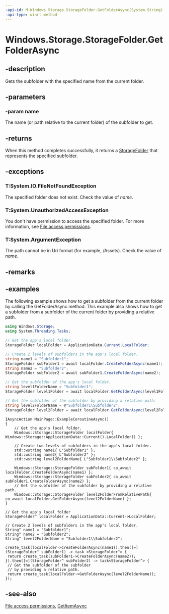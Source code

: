```yaml
---
-api-id: M:Windows.Storage.StorageFolder.GetFolderAsync(System.String)
-api-type: winrt method
---
```


<!-- Method syntax
public Windows.Foundation.IAsyncOperation<Windows.Storage.StorageFolder> GetFolderAsync(System.String name)
-->

# Windows.Storage.StorageFolder.GetFolderAsync

## -description
Gets the subfolder with the specified name from the current folder.

## -parameters
### -param name
The name (or path relative to the current folder) of the subfolder to get.

## -returns
When this method completes successfully, it returns a [StorageFolder](storagefolder.md) that represents the specified subfolder.

## -exceptions
### T:System.IO.FileNotFoundException

The specified folder does not exist. Check the value of *name*.

### T:System.UnauthorizedAccessException

You don't have permission to access the specified folder. For more information, see [File access permissions](/windows/uwp/files/file-access-permissions).

### T:System.ArgumentException

The path cannot be in Uri format (for example, /Assets). Check the value of *name*.

## -remarks

## -examples
The following example shows how to get a subfolder from the current folder by calling the GetFolderAsync method. This example also shows how to get a subfolder from a subfolder of the current folder by providing a relative path.

```csharp
using Windows.Storage;
using System.Threading.Tasks;

// Get the app's local folder.
StorageFolder localFolder = ApplicationData.Current.LocalFolder;

// Create 2 levels of subfolders in the app's local folder.
string name1 = "Subfolder1";
StorageFolder subFolder1 = await localFolder.CreateFolderAsync(name1);
string name2 = "Subfolder2";
StorageFolder subFolder2 = await subFolder1.CreateFolderAsync(name2);

// Get the subfolder of the app's local folder.
string level1FolderName = "Subfolder1";
StorageFolder level1Folder = await localFolder.GetFolderAsync(level1FolderName);

// Get the subfolder of the subfolder by providing a relative path.
string level2FolderName = @"Subfolder1\Subfolder2";
StorageFolder level2Folder = await localFolder.GetFolderAsync(level2FolderName);
```

```cppwinrt
IAsyncAction MainPage::ExampleCoroutineAsync()
{
    // Get the app's local folder.
    Windows::Storage::StorageFolder localFolder{ Windows::Storage::ApplicationData::Current().LocalFolder() };

    // Create two levels of subfolders in the app's local folder.
    std::wstring name1{ L"Subfolder1" };
    std::wstring name2{ L"Subfolder2" };
    std::wstring level2FolderName{ L"Subfolder1\\Subfolder2" };

    Windows::Storage::StorageFolder subFolder1{ co_await localFolder.CreateFolderAsync(name1) };
    Windows::Storage::StorageFolder subFolder2{ co_await subFolder1.CreateFolderAsync(name2) };
    // Get the subfolder of the subfolder by providing a relative path.
    Windows::Storage::StorageFolder level2FolderFromRelativePath{ co_await localFolder.GetFolderAsync(level2FolderName) };
}
```

```cppcx
// Get the app's local folder
StorageFolder^ localFolder = ApplicationData::Current->LocalFolder;

// Create 2 levels of subfolders in the app's local folder.
String^ name1 = "Subfolder1";
String^ name2 = "Subfolder2";
String^ level2FolderName = "Subfolder1\\Subfolder2";

create_task(localFolder->CreateFolderAsync(name1)).then([=](StorageFolder^ subFolder1) -> task <StorageFolder^> {
 return create_task(subFolder1->CreateFolderAsync(name2));
}).then([=](StorageFolder^ subFolder2) -> task<StorageFolder^> {
 // Get the subfolder of the subfolder
 // by providing a relative path.
 return create_task(localFolder->GetFolderAsync(level2FolderName));
});
```

## -see-also
[File access permissions](/windows/uwp/files/file-access-permissions), [GetItemAsync](storagefolder_getitemasync_1847090456.md)
